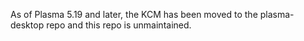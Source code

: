 As of Plasma 5.19 and later, the KCM has been moved to the plasma-desktop repo and this repo is unmaintained.

